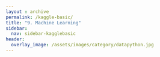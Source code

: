 ```yaml
---
layout : archive
permalink: /kaggle-basic/
title: "9. Machine Learning"
sidebar:
  nav: sidebar-kagglebasic
header:
  overlay_image: /assets/images/category/datapython.jpg
---
```

